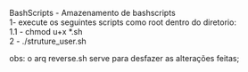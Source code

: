 BashScripts - Amazenamento de bashscripts\
1- execute os seguintes scripts como root dentro do diretorio:\
1.1 -  chmod u+x *.sh\
2 - ./struture_user.sh

obs: o arq reverse.sh serve para desfazer as alterações feitas;
